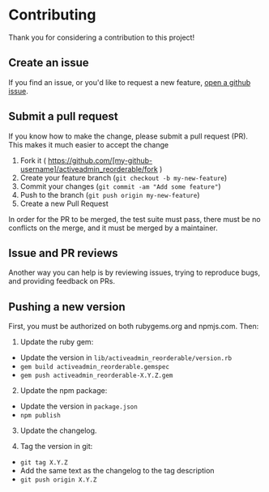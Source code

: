 # Contributing

Thank you for considering a contribution to this project!

## Create an issue

If you find an issue, or you'd like to request a new feature, [open a github issue](https://github.com/dkniffin/activeadmin_reorderable/issues/new).

## Submit a pull request

If you know how to make the change, please submit a pull request (PR). This makes it much easier to
accept the change

1. Fork it ( https://github.com/[my-github-username]/activeadmin_reorderable/fork )
2. Create your feature branch (`git checkout -b my-new-feature`)
3. Commit your changes (`git commit -am "Add some feature"`)
4. Push to the branch (`git push origin my-new-feature`)
5. Create a new Pull Request

In order for the PR to be merged, the test suite must pass, there must be no conflicts on the
merge, and it must be merged by a maintainer.

## Issue and PR reviews

Another way you can help is by reviewing issues, trying to reproduce bugs, and providing feedback on PRs.

## Pushing a new version

First, you must be authorized on both rubygems.org and npmjs.com. Then:

1. Update the ruby gem:
  - Update the version in `lib/activeadmin_reorderable/version.rb`
  - `gem build activeadmin_reorderable.gemspec`
  - `gem push activeadmin_reorderable-X.Y.Z.gem`

2. Update the npm package:
  - Update the version in `package.json`
  - `npm publish`

3. Update the changelog.

4. Tag the version in git:
  - `git tag X.Y.Z`
  - Add the same text as the changelog to the tag description
  - `git push origin X.Y.Z`
